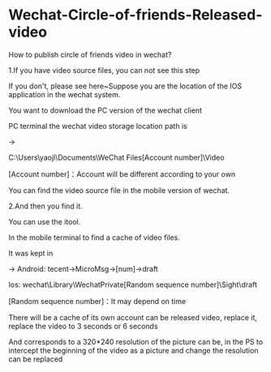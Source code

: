 # Wechat-Circle-of-friends-Released-video
How to publish circle of friends video in wechat?

1.If you have video source files, you can not see this step

If you don't, please see here~Suppose you are the location of the IOS application in the wechat system.

You want to download the PC version of the wechat client

PC terminal the wechat video storage location path is

-> 

C:\Users\yaojl\Documents\WeChat Files\[Account number]\Video

[Account number]：Account will be different according to your own

You can find the video source file in the mobile version of wechat.

2.And then you find it.

You can use the itool.

In the mobile terminal to find a cache of video files.

It was kept in 

-> 
Android:
tecent->MicroMsg->[num]->draft

Ios:
wechat\Library\WechatPrivate\[Random sequence number]\Sight\draft

[Random sequence number]：It may depend on time

There will be a cache of its own account can be released video, replace it, replace the video to 3 seconds or 6 seconds

And corresponds to a 320*240 resolution of the picture can be, in the PS to intercept the beginning of the video as a picture and change the resolution can be replaced



